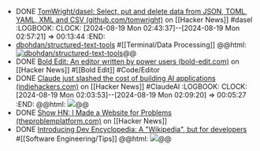 - DONE [TomWright/dasel: Select, put and delete data from JSON, TOML, YAML, XML and CSV (github.com/tomwright)](https://news.ycombinator.com/item?id=41282495) on [[Hacker News]] #dasel
  :LOGBOOK:
  CLOCK: [2024-08-19 Mon 02:43:37]--[2024-08-19 Mon 02:57:21] =>  00:13:44
  :END:
- [dbohdan/structured-text-tools](https://github.com/dbohdan/structured-text-tools) #[[Terminal/Data Processing]]
  @@html: <a href="https://github.com/dbohdan/structured-text-tools/"><img src="https://github-readme-stats-astronomer.vercel.app/api/pin/?username=dbohdan&repo=structured-text-tools&theme=tokyonight" alt="dbohdan/structured-text-tools"/></a>@@
- DONE [Bold Edit: An editor written by power users (bold-edit.com)](https://news.ycombinator.com/item?id=41283367) on [[Hacker News]] #[[Bold Edit]] #Code/Editor
- DONE [Claude just slashed the cost of building AI applications (indiehackers.com)](https://news.ycombinator.com/item?id=41284639) on [[Hacker News]] #ClaudeAI
  :LOGBOOK:
  CLOCK: [2024-08-19 Mon 02:03:53]--[2024-08-19 Mon 02:09:20] =>  00:05:27
  :END:
  @@html: <img src="https://i.imgur.com/j0WcQBx.png" class="article-cover" />@@
- DONE [Show HN: I Made a Website for Problems (theproblemplatform.com)](https://news.ycombinator.com/item?id=41283497) on [[Hacker News]]
- DONE [Introducing Dev Encyclopedia: A "Wikipedia", but for developers](https://dev.to/buzzpy/introducing-dev-encyclopedia-a-wikipedia-but-for-developers-268e) #[[Software Engineering/Tips]]
  @@html: <img src="https://media.dev.to/cdn-cgi/image/width=1000,height=420,fit=cover,gravity=auto,format=auto/https%3A%2F%2Fdev-to-uploads.s3.amazonaws.com%2Fuploads%2Farticles%2Fn96pc0ompd7o8oaigney.png" class="article-cover" />@@